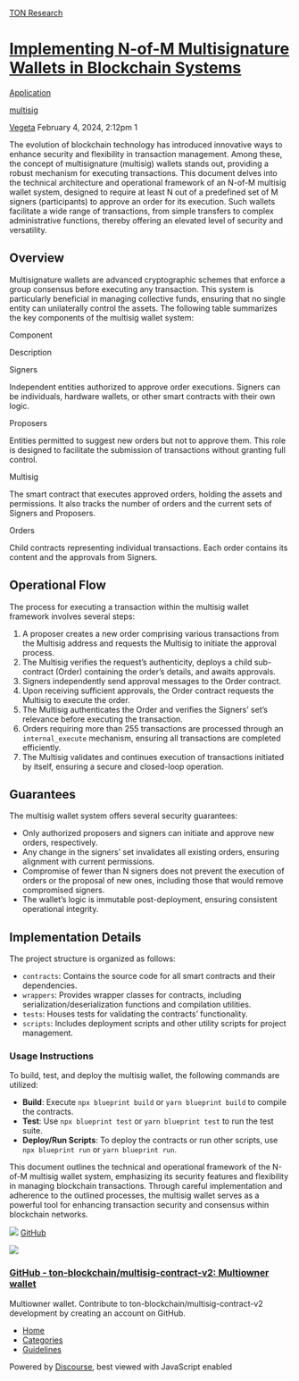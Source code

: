 [TON Research](/)

# [Implementing N-of-M Multisignature Wallets in Blockchain Systems](/t/implementing-n-of-m-multisignature-wallets-in-blockchain-systems/202)

[Application](/c/application/20) 

[multisig](https://tonresear.ch/tag/multisig)

    

[Vegeta](https://tonresear.ch/u/Vegeta)   February 4, 2024, 2:12pm  1

The evolution of blockchain technology has introduced innovative ways to enhance security and flexibility in transaction management. Among these, the concept of multisignature (multisig) wallets stands out, providing a robust mechanism for executing transactions. This document delves into the technical architecture and operational framework of an N-of-M multisig wallet system, designed to require at least N out of a predefined set of M signers (participants) to approve an order for its execution. Such wallets facilitate a wide range of transactions, from simple transfers to complex administrative functions, thereby offering an elevated level of security and versatility.

## [](#overview-1)Overview

Multisignature wallets are advanced cryptographic schemes that enforce a group consensus before executing any transaction. This system is particularly beneficial in managing collective funds, ensuring that no single entity can unilaterally control the assets. The following table summarizes the key components of the multisig wallet system:

Component

Description

Signers

Independent entities authorized to approve order executions. Signers can be individuals, hardware wallets, or other smart contracts with their own logic.

Proposers

Entities permitted to suggest new orders but not to approve them. This role is designed to facilitate the submission of transactions without granting full control.

Multisig

The smart contract that executes approved orders, holding the assets and permissions. It also tracks the number of orders and the current sets of Signers and Proposers.

Orders

Child contracts representing individual transactions. Each order contains its content and the approvals from Signers.

## [](#operational-flow-2)Operational Flow

The process for executing a transaction within the multisig wallet framework involves several steps:

1.  A proposer creates a new order comprising various transactions from the Multisig address and requests the Multisig to initiate the approval process.
2.  The Multisig verifies the request’s authenticity, deploys a child sub-contract (Order) containing the order’s details, and awaits approvals.
3.  Signers independently send approval messages to the Order contract.
4.  Upon receiving sufficient approvals, the Order contract requests the Multisig to execute the order.
5.  The Multisig authenticates the Order and verifies the Signers’ set’s relevance before executing the transaction.
6.  Orders requiring more than 255 transactions are processed through an `internal_execute` mechanism, ensuring all transactions are completed efficiently.
7.  The Multisig validates and continues execution of transactions initiated by itself, ensuring a secure and closed-loop operation.

## [](#guarantees-3)Guarantees

The multisig wallet system offers several security guarantees:

*   Only authorized proposers and signers can initiate and approve new orders, respectively.
*   Any change in the signers’ set invalidates all existing orders, ensuring alignment with current permissions.
*   Compromise of fewer than N signers does not prevent the execution of orders or the proposal of new ones, including those that would remove compromised signers.
*   The wallet’s logic is immutable post-deployment, ensuring consistent operational integrity.

## [](#implementation-details-4)Implementation Details

The project structure is organized as follows:

*   `contracts`: Contains the source code for all smart contracts and their dependencies.
*   `wrappers`: Provides wrapper classes for contracts, including serialization/deserialization functions and compilation utilities.
*   `tests`: Houses tests for validating the contracts’ functionality.
*   `scripts`: Includes deployment scripts and other utility scripts for project management.

### [](#usage-instructions-5)Usage Instructions

To build, test, and deploy the multisig wallet, the following commands are utilized:

*   **Build**: Execute `npx blueprint build` or `yarn blueprint build` to compile the contracts.
*   **Test**: Use `npx blueprint test` or `yarn blueprint test` to run the test suite.
*   **Deploy/Run Scripts**: To deploy the contracts or run other scripts, use `npx blueprint run` or `yarn blueprint run`.

This document outlines the technical and operational framework of the N-of-M multisig wallet system, emphasizing its security features and flexibility in managing blockchain transactions. Through careful implementation and adherence to the outlined processes, the multisig wallet serves as a powerful tool for enhancing transaction security and consensus within blockchain networks.

![](https://github.githubassets.com/favicons/favicon.svg) [GitHub](https://github.com/ton-blockchain/multisig-contract-v2)

![](https://tonresear.ch/uploads/default/optimized/1X/72f69b6f9877d5220dc66a81c08d148e607d0370_2_690x345.png)

### [GitHub - ton-blockchain/multisig-contract-v2: Multiowner wallet](https://github.com/ton-blockchain/multisig-contract-v2)

Multiowner wallet. Contribute to ton-blockchain/multisig-contract-v2 development by creating an account on GitHub.

 

*   [Home](/)
*   [Categories](/categories)
*   [Guidelines](/guidelines)

Powered by [Discourse](https://www.discourse.org), best viewed with JavaScript enabled